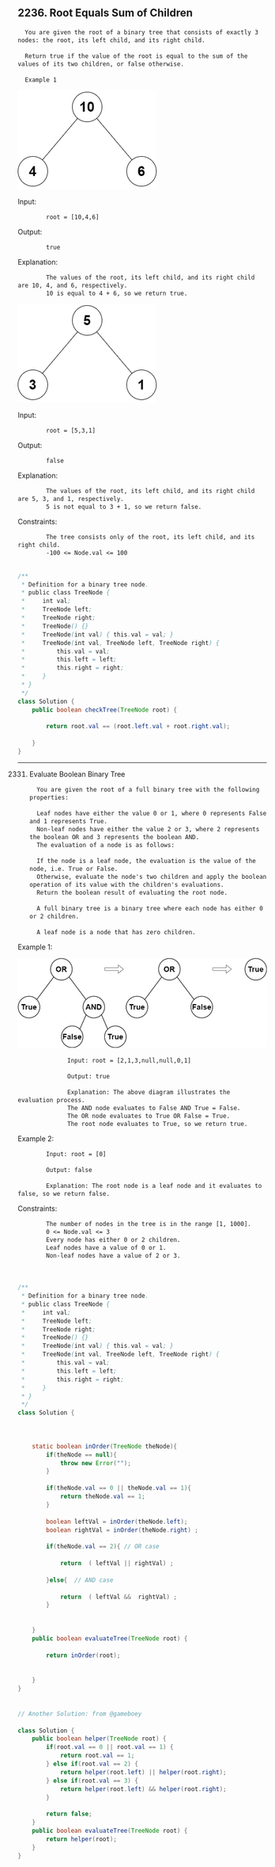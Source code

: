 ## 2236. Root Equals Sum of Children
      
      You are given the root of a binary tree that consists of exactly 3 nodes: the root, its left child, and its right child.
      
      Return true if the value of the root is equal to the sum of the values of its two children, or false otherwise.

      Example 1

![Example 1](./images/te1.png)

Input: 

            root = [10,4,6]

Output: 

            true

Explanation: 

            The values of the root, its left child, and its right child are 10, 4, and 6, respectively.
            10 is equal to 4 + 6, so we return true.


![Example 2](./images/te2.png)

Input: 

            root = [5,3,1]

Output: 

            false

Explanation: 

            The values of the root, its left child, and its right child are 5, 3, and 1, respectively.
            5 is not equal to 3 + 1, so we return false.

Constraints:

            The tree consists only of the root, its left child, and its right child.
            -100 <= Node.val <= 100

```java

/**
 * Definition for a binary tree node.
 * public class TreeNode {
 *     int val;
 *     TreeNode left;
 *     TreeNode right;
 *     TreeNode() {}
 *     TreeNode(int val) { this.val = val; }
 *     TreeNode(int val, TreeNode left, TreeNode right) {
 *         this.val = val;
 *         this.left = left;
 *         this.right = right;
 *     }
 * }
 */
class Solution {
    public boolean checkTree(TreeNode root) {

        return root.val == (root.left.val + root.right.val);
        
    }
}

```

---

2331. Evaluate Boolean Binary Tree

            You are given the root of a full binary tree with the following properties:
            
            Leaf nodes have either the value 0 or 1, where 0 represents False and 1 represents True.
            Non-leaf nodes have either the value 2 or 3, where 2 represents the boolean OR and 3 represents the boolean AND.
            The evaluation of a node is as follows:
            
            If the node is a leaf node, the evaluation is the value of the node, i.e. True or False.
            Otherwise, evaluate the node's two children and apply the boolean operation of its value with the children's evaluations.
            Return the boolean result of evaluating the root node.
            
            A full binary tree is a binary tree where each node has either 0 or 2 children.
            
            A leaf node is a node that has zero children.


Example 1:


![Example 1](./images/tree_2331.png)

                  Input: root = [2,1,3,null,null,0,1]
                  
                  Output: true
                  
                  Explanation: The above diagram illustrates the evaluation process.
                  The AND node evaluates to False AND True = False.
                  The OR node evaluates to True OR False = True.
                  The root node evaluates to True, so we return true.
                  
Example 2:

            Input: root = [0]

            Output: false
            
            Explanation: The root node is a leaf node and it evaluates to false, so we return false.
 

Constraints:

            The number of nodes in the tree is in the range [1, 1000].
            0 <= Node.val <= 3
            Every node has either 0 or 2 children.
            Leaf nodes have a value of 0 or 1.
            Non-leaf nodes have a value of 2 or 3.


```java


/**
 * Definition for a binary tree node.
 * public class TreeNode {
 *     int val;
 *     TreeNode left;
 *     TreeNode right;
 *     TreeNode() {}
 *     TreeNode(int val) { this.val = val; }
 *     TreeNode(int val, TreeNode left, TreeNode right) {
 *         this.val = val;
 *         this.left = left;
 *         this.right = right;
 *     }
 * }
 */
class Solution {


    
    static boolean inOrder(TreeNode theNode){
        if(theNode == null){
            throw new Error("");
        }

        if(theNode.val == 0 || theNode.val == 1){
            return theNode.val == 1;
        }

        boolean leftVal = inOrder(theNode.left);
        boolean rightVal = inOrder(theNode.right) ;

        if(theNode.val == 2){ // OR case

            return  ( leftVal || rightVal) ;

        }else{  // AND case

            return  ( leftVal &&  rightVal) ;
        }


    }
    public boolean evaluateTree(TreeNode root) {

        return inOrder(root);
   
        
    }
}


// Another Solution: from @gameboey

class Solution {
    public boolean helper(TreeNode root) {
        if(root.val == 0 || root.val == 1) {
            return root.val == 1;
        } else if(root.val == 2) {
            return helper(root.left) || helper(root.right);
        } else if(root.val == 3) {
            return helper(root.left) && helper(root.right);
        } 

        return false;
    }
    public boolean evaluateTree(TreeNode root) {
        return helper(root);
    }
}

```











